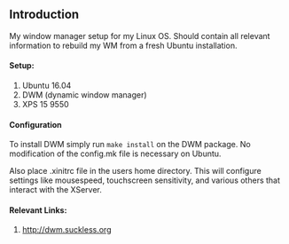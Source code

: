 ## Introduction
My window manager setup for my Linux OS.
Should contain all relevant information
to rebuild my WM from a fresh Ubuntu installation.

#### Setup:
1. Ubuntu 16.04
1. DWM (dynamic window manager)
1. XPS 15 9550

#### Configuration

To install DWM simply run `make install` on the DWM package.
No modification of the config.mk file is necessary on Ubuntu.

Also place .xinitrc file in the users home directory. This will
configure settings like mousespeed, touchscreen sensitivity, and various
others that interact with the XServer.

#### Relevant Links: 
1. http://dwm.suckless.org
